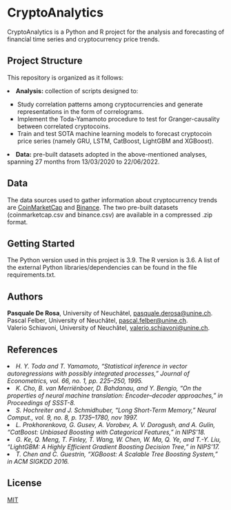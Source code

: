# CryptoAnalytics

CryptoAnalytics is a Python and R project for the analysis and forecasting of financial time series and cryptocurrency price trends.

## Project Structure
This repository is organized as it follows:
<li><b>Analysis:</b> collection of scripts designed to:</li>
<ul type = "square">
<li> Study correlation patterns among cryptocurrencies and generate representations in the form of correlograms.</li>
<li> Implement the Toda-Yamamoto procedure to test for Granger-causality between correlated cryptocoins.</li>
<li> Train and test SOTA machine learning models to forecast cryptocoin price series (namely GRU, LSTM, CatBoost, LightGBM and XGBoost).</li>
</ul>
<li><b>Data:</b> pre-built datasets adopted in the above-mentioned analyses, spanning 27 months from 13/03/2020 to 22/06/2022. </li>

## Data
The data sources used to gather information about cryptocurrency trends are [CoinMarketCap](https://www.coinmarketcap.com/) and [Binance](https://www.binance.com/).
The two pre-built datasets (coinmarketcap.csv and binance.csv) are available in a compressed .zip format.

## Getting Started
The Python version used in this project is 3.9. The R version is 3.6. A list of the external Python libraries/dependencies can be found in the file requirements.txt.

## Authors
<b>Pasquale De Rosa</b>, University of Neuchâtel, [pasquale.derosa@unine.ch](mailto:pasquale.derosa@unine.ch). <br/>
Pascal Felber, University of Neuchâtel, [pascal.felber@unine.ch](mailto:pascal.felber@unine.ch). <br/>
Valerio Schiavoni, University of Neuchâtel, [valerio.schiavoni@unine.ch](mailto:valerio.schiavoni@unine.ch).

## References
<li> <i> H. Y. Toda and T. Yamamoto, “Statistical inference in vector autoregressions with possibly integrated processes,” Journal of Econometrics,
vol. 66, no. 1, pp. 225–250, 1995. </i></li>

<li> <i> K. Cho, B. van Merriënboer, D. Bahdanau, and Y. Bengio, “On the
properties of neural machine translation: Encoder–decoder approaches,”
in Proceedings of SSST-8. </i></li>

<li> <i> S. Hochreiter and J. Schmidhuber, “Long Short-Term Memory,” Neural
Comput., vol. 9, no. 8, p. 1735–1780, nov 1997.</i></li>

<li> <i> L. Prokhorenkova, G. Gusev, A. Vorobev, A. V. Dorogush, and A. Gulin,
“CatBoost: Unbiased Boosting with Categorical Features,” in NIPS’18. </i></li>

<li> <i> G. Ke, Q. Meng, T. Finley, T. Wang, W. Chen, W. Ma, Q. Ye, and T.-Y.
Liu, “LightGBM: A Highly Efficient Gradient Boosting Decision Tree,”
in NIPS’17. </i></li>

<li> <i> T. Chen and C. Guestrin, “XGBoost: A Scalable Tree Boosting System,”
in ACM SIGKDD 2016. </i></li>

## License
[MIT](https://choosealicense.com/licenses/mit/)
